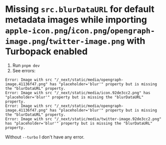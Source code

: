# Missing `src.blurDataURL` for default metadata images while importing `apple-icon.png`/`icon.png`/`opengraph-image.png`/`twitter-image.png` with Turbopack enabled

1. Run `pnpm dev`
2. See errors:

```text
Error: Image with src "/_next/static/media/opengraph-image.41136f47.png" has "placeholder='blur'" property but is missing the "blurDataURL" property.
Error: Image with src "/_next/static/media/icon.92de3cc2.png" has "placeholder='blur'" property but is missing the "blurDataURL" property.
Error: Image with src "/_next/static/media/opengraph-image.41136f47.png" has "placeholder='blur'" property but is missing the "blurDataURL" property.
Error: Image with src "/_next/static/media/twitter-image.92de3cc2.png" has "placeholder='blur'" property but is missing the "blurDataURL" property.
```

Without `--turbo` I don't have any error.
